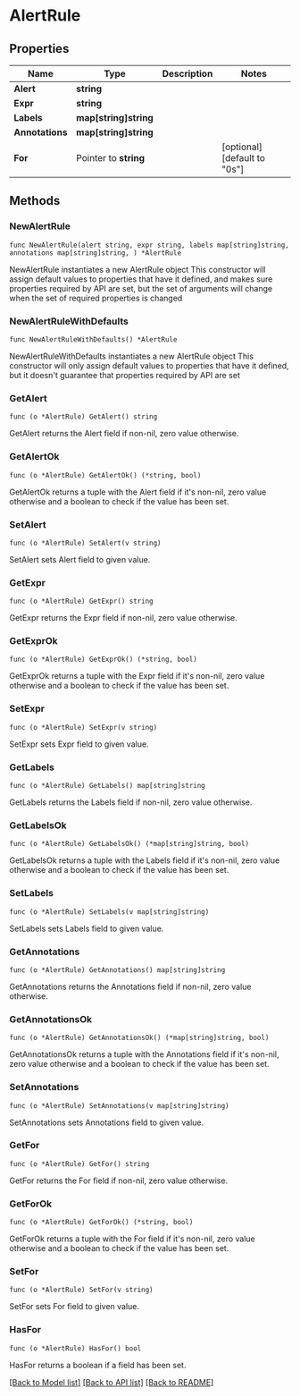 # AlertRule

## Properties

Name | Type | Description | Notes
------------ | ------------- | ------------- | -------------
**Alert** | **string** |  | 
**Expr** | **string** |  | 
**Labels** | **map[string]string** |  | 
**Annotations** | **map[string]string** |  | 
**For** | Pointer to **string** |  | [optional] [default to "0s"]

## Methods

### NewAlertRule

`func NewAlertRule(alert string, expr string, labels map[string]string, annotations map[string]string, ) *AlertRule`

NewAlertRule instantiates a new AlertRule object
This constructor will assign default values to properties that have it defined,
and makes sure properties required by API are set, but the set of arguments
will change when the set of required properties is changed

### NewAlertRuleWithDefaults

`func NewAlertRuleWithDefaults() *AlertRule`

NewAlertRuleWithDefaults instantiates a new AlertRule object
This constructor will only assign default values to properties that have it defined,
but it doesn't guarantee that properties required by API are set

### GetAlert

`func (o *AlertRule) GetAlert() string`

GetAlert returns the Alert field if non-nil, zero value otherwise.

### GetAlertOk

`func (o *AlertRule) GetAlertOk() (*string, bool)`

GetAlertOk returns a tuple with the Alert field if it's non-nil, zero value otherwise
and a boolean to check if the value has been set.

### SetAlert

`func (o *AlertRule) SetAlert(v string)`

SetAlert sets Alert field to given value.


### GetExpr

`func (o *AlertRule) GetExpr() string`

GetExpr returns the Expr field if non-nil, zero value otherwise.

### GetExprOk

`func (o *AlertRule) GetExprOk() (*string, bool)`

GetExprOk returns a tuple with the Expr field if it's non-nil, zero value otherwise
and a boolean to check if the value has been set.

### SetExpr

`func (o *AlertRule) SetExpr(v string)`

SetExpr sets Expr field to given value.


### GetLabels

`func (o *AlertRule) GetLabels() map[string]string`

GetLabels returns the Labels field if non-nil, zero value otherwise.

### GetLabelsOk

`func (o *AlertRule) GetLabelsOk() (*map[string]string, bool)`

GetLabelsOk returns a tuple with the Labels field if it's non-nil, zero value otherwise
and a boolean to check if the value has been set.

### SetLabels

`func (o *AlertRule) SetLabels(v map[string]string)`

SetLabels sets Labels field to given value.


### GetAnnotations

`func (o *AlertRule) GetAnnotations() map[string]string`

GetAnnotations returns the Annotations field if non-nil, zero value otherwise.

### GetAnnotationsOk

`func (o *AlertRule) GetAnnotationsOk() (*map[string]string, bool)`

GetAnnotationsOk returns a tuple with the Annotations field if it's non-nil, zero value otherwise
and a boolean to check if the value has been set.

### SetAnnotations

`func (o *AlertRule) SetAnnotations(v map[string]string)`

SetAnnotations sets Annotations field to given value.


### GetFor

`func (o *AlertRule) GetFor() string`

GetFor returns the For field if non-nil, zero value otherwise.

### GetForOk

`func (o *AlertRule) GetForOk() (*string, bool)`

GetForOk returns a tuple with the For field if it's non-nil, zero value otherwise
and a boolean to check if the value has been set.

### SetFor

`func (o *AlertRule) SetFor(v string)`

SetFor sets For field to given value.

### HasFor

`func (o *AlertRule) HasFor() bool`

HasFor returns a boolean if a field has been set.


[[Back to Model list]](../README.md#documentation-for-models) [[Back to API list]](../README.md#documentation-for-api-endpoints) [[Back to README]](../README.md)


